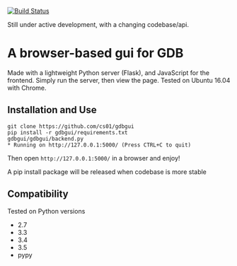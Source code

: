 
[![Build Status](https://travis-ci.org/cs01/gdbgui.svg?branch=master)](https://travis-ci.org/cs01/gdbgui)

Still under active development, with a changing codebase/api.

# A browser-based gui for GDB
Made with a lightweight Python server (Flask), and JavaScript for the frontend. Simply run the server, then view the page. Tested on Ubuntu 16.04 with Chrome.

## Installation and Use

    git clone https://github.com/cs01/gdbgui
    pip install -r gdbgui/requirements.txt
    gdbgui/gdbgui/backend.py
    * Running on http://127.0.0.1:5000/ (Press CTRL+C to quit)

Then open `http://127.0.0.1:5000/` in a browser and enjoy!

A pip install package will be released when codebase is more stable

## Compatibility
Tested on Python versions
* 2.7
* 3.3
* 3.4
* 3.5
* pypy
